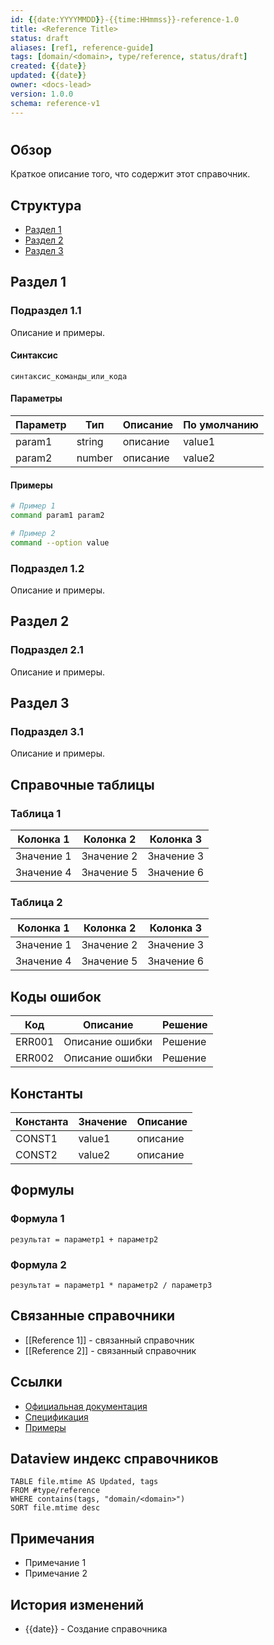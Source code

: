 ```yaml
---
id: {{date:YYYYMMDD}}-{{time:HHmmss}}-reference-1.0
title: <Reference Title>
status: draft
aliases: [ref1, reference-guide]
tags: [domain/<domain>, type/reference, status/draft]
created: {{date}}
updated: {{date}}
owner: <docs-lead>
version: 1.0.0
schema: reference-v1
---
```


# <Reference Title>

## Обзор
Краткое описание того, что содержит этот справочник.

## Структура
- [Раздел 1](#раздел-1)
- [Раздел 2](#раздел-2)
- [Раздел 3](#раздел-3)

## Раздел 1

### Подраздел 1.1
Описание и примеры.

#### Синтаксис
```
синтаксис_команды_или_кода
```

#### Параметры
| Параметр | Тип | Описание | По умолчанию |
|----------|-----|----------|--------------|
| param1 | string | описание | value1 |
| param2 | number | описание | value2 |

#### Примеры
```bash
# Пример 1
command param1 param2

# Пример 2
command --option value
```

### Подраздел 1.2
Описание и примеры.

## Раздел 2

### Подраздел 2.1
Описание и примеры.

## Раздел 3

### Подраздел 3.1
Описание и примеры.

## Справочные таблицы

### Таблица 1
| Колонка 1 | Колонка 2 | Колонка 3 |
|-----------|-----------|-----------|
| Значение 1 | Значение 2 | Значение 3 |
| Значение 4 | Значение 5 | Значение 6 |

### Таблица 2
| Колонка 1 | Колонка 2 | Колонка 3 |
|-----------|-----------|-----------|
| Значение 1 | Значение 2 | Значение 3 |
| Значение 4 | Значение 5 | Значение 6 |

## Коды ошибок
| Код | Описание | Решение |
|-----|----------|---------|
| ERR001 | Описание ошибки | Решение |
| ERR002 | Описание ошибки | Решение |

## Константы
| Константа | Значение | Описание |
|-----------|----------|----------|
| CONST1 | value1 | описание |
| CONST2 | value2 | описание |

## Формулы
### Формула 1
```
результат = параметр1 + параметр2
```

### Формула 2
```
результат = параметр1 * параметр2 / параметр3
```

## Связанные справочники
- [[Reference 1]] - связанный справочник
- [[Reference 2]] - связанный справочник

## Ссылки
- [Официальная документация](link)
- [Спецификация](link)
- [Примеры](link)

## Dataview индекс справочников
```dataview
TABLE file.mtime AS Updated, tags
FROM #type/reference
WHERE contains(tags, "domain/<domain>")
SORT file.mtime desc
```

## Примечания
- Примечание 1
- Примечание 2

## История изменений
- {{date}} - Создание справочника